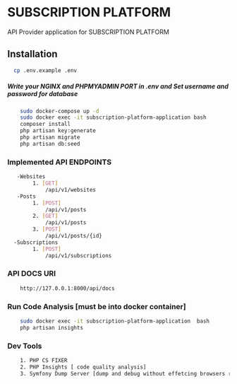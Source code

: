 # SUBSCRIPTION PLATFORM

API Provider application for SUBSCRIPTION PLATFORM

## Installation

```bash
  cp .env.example .env
```

##### Write your NGINX and PHPMYADMIN PORT in .env and Set username and password for database

```bash 
    sudo docker-compose up -d 
    sudo docker exec -it subscription-platform-application bash
    composer install
    php artisan key:generate
    php artisan migrate
    php artisan db:seed
```
### Implemented API ENDPOINTS

```bash
   -Websites
        1. [GET] 
            /api/v1/websites
   -Posts
        1. [POST] 
            /api/v1/posts
        2. [GET] 
            /api/v1/posts
        3. [POST]  
            /api/v1/posts/{id}
  -Subscriptions
        1. [POST] 
            /api/v1/subscriptions
```

### API DOCS URI

```bash
    http://127.0.0.1:8000/api/docs
```

### Run Code Analysis [must be into docker container]

```bash
    sudo docker exec -it subscription-platform-application  bash
    php artisan insights
```

### Dev Tools

```bash
    1. PHP CS FIXER
    2. PHP Insights [ code quality analysis]
    3. Symfony Dump Server [dump and debug without effetcing browsers response]
```

